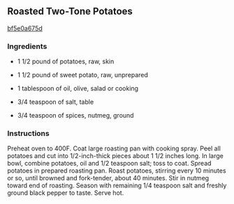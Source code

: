 ## Roasted Two-Tone Potatoes

[bf5e0a675d](http://www.vegetariantimes.com/recipe/roasted-two-tone-potatoes/)

### Ingredients

 - 1 1/2 pound of potatoes, raw, skin

 - 1 1/2 pound of sweet potato, raw, unprepared

 - 1 tablespoon of oil, olive, salad or cooking

 - 3/4 teaspoon of salt, table

 - 3/4 teaspoon of spices, nutmeg, ground

### Instructions

Preheat oven to 400F. Coat large roasting pan with cooking spray. Peel all potatoes and cut into 1/2-inch-thick pieces about 1 1/2 inches long. In large bowl, combine potatoes, oil and 1/2 teaspoon salt; toss to coat. Spread potatoes in prepared roasting pan. Roast potatoes, stirring every 10 minutes or so, until browned and fork-tender, about 40 minutes. Stir in nutmeg toward end of roasting. Season with remaining 1/4 teaspoon salt and freshly ground black pepper to taste. Serve hot.